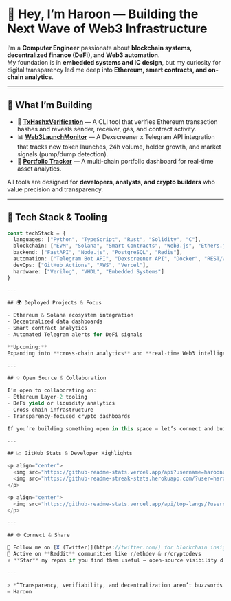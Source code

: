 # 👋 Hey, I’m Haroon — Building the Next Wave of Web3 Infrastructure

I’m a **Computer Engineer** passionate about **blockchain systems, decentralized finance (DeFi), and Web3 automation**.   
My foundation is in **embedded systems and IC design**, but my curiosity for digital transparency led me deep into **Ethereum, smart contracts, and on-chain analytics**.  

---

## 🚀 What I’m Building

- 🧩 **[TxHashxVerification](https://github.com/haroonurd/TxHashxVerification)** — A CLI tool that verifies Ethereum transaction hashes and reveals sender, receiver, gas, and contract activity.  
- 📊 **[Web3LaunchMonitor](https://github.com/haroonurd/NewEVMTokensMonitor)** — A Dexscreener x Telegram API integration that tracks new token launches, 24h volume, holder growth, and market signals (pump/dump detection).  
- 💼 **[Portfolio Tracker](https://github.com/haroonurd/portfolioTracker)** — A multi-chain portfolio dashboard for real-time asset analytics.  

All tools are designed for **developers, analysts, and crypto builders** who value precision and transparency.

---

## 🧠 Tech Stack & Tooling

```typescript
const techStack = {
  languages: ["Python", "TypeScript", "Rust", "Solidity", "C"],
  blockchain: ["EVM", "Solana", "Smart Contracts", "Web3.js", "Ethers.js"],
  backend: ["FastAPI", "Node.js", "PostgreSQL", "Redis"],
  automation: ["Telegram Bot API", "Dexscreener API", "Docker", "REST/WebSockets"],
  devOps: ["GitHub Actions", "AWS", "Vercel"],
  hardware: ["Verilog", "VHDL", "Embedded Systems"]
}

---

## 🌍 Deployed Projects & Focus

- Ethereum & Solana ecosystem integration  
- Decentralized data dashboards  
- Smart contract analytics  
- Automated Telegram alerts for DeFi signals  

**Upcoming:**  
Expanding into **cross-chain analytics** and **real-time Web3 intelligence dashboards** for builders and traders.

---

## 💡 Open Source & Collaboration

I’m open to collaborating on:
- Ethereum Layer-2 tooling  
- DeFi yield or liquidity analytics  
- Cross-chain infrastructure  
- Transparency-focused crypto dashboards  

If you’re building something open in this space — let’s connect and build together.

---

## 📈 GitHub Stats & Developer Highlights

<p align="center">
  <img src="https://github-readme-stats.vercel.app/api?username=haroonurd&show_icons=true&theme=radical" height="165" />
  <img src="https://github-readme-streak-stats.herokuapp.com/?user=haroonurd&theme=radical" height="165" />
</p>

<p align="center">
  <img src="https://github-readme-stats.vercel.app/api/top-langs/?username=haroonurd&layout=compact&theme=radical" height="140" />
</p>

---

## 🌐 Connect & Share

📢 Follow me on [X (Twitter)](https://twitter.com/) for blockchain insights & development threads  
💬 Active on **Reddit** communities like r/ethdev & r/cryptodevs  
⭐ **Star** my repos if you find them useful — open-source visibility drives innovation  

---

> *“Transparency, verifiability, and decentralization aren’t buzzwords — they’re engineering principles.”*  
— Haroon
